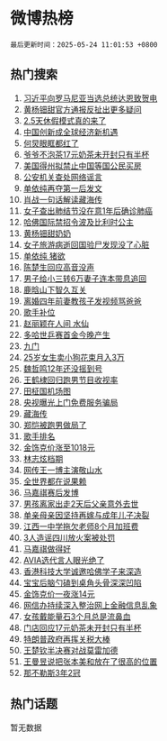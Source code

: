 # 微博热榜

`最后更新时间：2025-05-24 11:01:53 +0800`

## 热门搜索

1. [习近平向罗马尼亚当选总统达恩致贺电](https://m.weibo.cn/search?containerid=100103type%3D1%26t%3D10%26q%3D%23%E4%B9%A0%E8%BF%91%E5%B9%B3%E5%90%91%E7%BD%97%E9%A9%AC%E5%B0%BC%E4%BA%9A%E5%BD%93%E9%80%89%E6%80%BB%E7%BB%9F%E8%BE%BE%E6%81%A9%E8%87%B4%E8%B4%BA%E7%94%B5%23&stream_entry_id=51&isnewpage=1&extparam=seat%3D1%26pos%3D0%26cate%3D10103%26q%3D%2523%25E4%25B9%25A0%25E8%25BF%2591%25E5%25B9%25B3%25E5%2590%2591%25E7%25BD%2597%25E9%25A9%25AC%25E5%25B0%25BC%25E4%25BA%259A%25E5%25BD%2593%25E9%2580%2589%25E6%2580%25BB%25E7%25BB%259F%25E8%25BE%25BE%25E6%2581%25A9%25E8%2587%25B4%25E8%25B4%25BA%25E7%2594%25B5%2523%26filter_type%3Drealtimehot%26dgr%3D0%26c_type%3D51%26stream_entry_id%3D51%26display_time%3D1748055712%26pre_seqid%3D1748055712322027948517)
1. [黄杨钿甜官方通报反扯出更多疑问](https://m.weibo.cn/search?containerid=100103type%3D1%26t%3D10%26q%3D%23%E9%BB%84%E6%9D%A8%E9%92%BF%E7%94%9C%E5%AE%98%E6%96%B9%E9%80%9A%E6%8A%A5%E5%8F%8D%E6%89%AF%E5%87%BA%E6%9B%B4%E5%A4%9A%E7%96%91%E9%97%AE%23&stream_entry_id=31&isnewpage=1&extparam=seat%3D1%26cate%3D5001%26dgr%3D0%26q%3D%2523%25E9%25BB%2584%25E6%259D%25A8%25E9%2592%25BF%25E7%2594%259C%25E5%25AE%2598%25E6%2596%25B9%25E9%2580%259A%25E6%258A%25A5%25E5%258F%258D%25E6%2589%25AF%25E5%2587%25BA%25E6%259B%25B4%25E5%25A4%259A%25E7%2596%2591%25E9%2597%25AE%2523%26band_rank%3D1%26pos%3D0%26flag%3D1%26realpos%3D1%26filter_type%3Drealtimehot%26stream_entry_id%3D31%26c_type%3D31%26lcate%3D5001%26display_time%3D1748055712%26pre_seqid%3D1748055712322027948517)
1. [2.5天休假模式真的来了](https://m.weibo.cn/search?containerid=100103type%3D1%26t%3D10%26q%3D%232.5%E5%A4%A9%E4%BC%91%E5%81%87%E6%A8%A1%E5%BC%8F%E7%9C%9F%E7%9A%84%E6%9D%A5%E4%BA%86%23&stream_entry_id=31&isnewpage=1&extparam=seat%3D1%26cate%3D5001%26dgr%3D0%26q%3D%25232.5%25E5%25A4%25A9%25E4%25BC%2591%25E5%2581%2587%25E6%25A8%25A1%25E5%25BC%258F%25E7%259C%259F%25E7%259A%2584%25E6%259D%25A5%25E4%25BA%2586%2523%26band_rank%3D2%26pos%3D1%26flag%3D2%26realpos%3D2%26filter_type%3Drealtimehot%26stream_entry_id%3D31%26c_type%3D31%26lcate%3D5001%26display_time%3D1748055712%26pre_seqid%3D1748055712322027948517)
1. [中国创新成全球经济新机遇](https://m.weibo.cn/search?containerid=100103type%3D1%26t%3D10%26q%3D%23%E4%B8%AD%E5%9B%BD%E5%88%9B%E6%96%B0%E6%88%90%E5%85%A8%E7%90%83%E7%BB%8F%E6%B5%8E%E6%96%B0%E6%9C%BA%E9%81%87%23&stream_entry_id=31&isnewpage=1&extparam=seat%3D1%26cate%3D5001%26dgr%3D0%26q%3D%2523%25E4%25B8%25AD%25E5%259B%25BD%25E5%2588%259B%25E6%2596%25B0%25E6%2588%2590%25E5%2585%25A8%25E7%2590%2583%25E7%25BB%258F%25E6%25B5%258E%25E6%2596%25B0%25E6%259C%25BA%25E9%2581%2587%2523%26band_rank%3D3%26pos%3D2%26flag%3D0%26realpos%3D3%26filter_type%3Drealtimehot%26stream_entry_id%3D31%26c_type%3D31%26lcate%3D5001%26display_time%3D1748055712%26pre_seqid%3D1748055712322027948517)
1. [何炅眼眶都红了](https://m.weibo.cn/search?containerid=100103type%3D1%26t%3D10%26q%3D%23%E4%BD%95%E7%82%85%E7%9C%BC%E7%9C%B6%E9%83%BD%E7%BA%A2%E4%BA%86%23&stream_entry_id=31&isnewpage=1&extparam=seat%3D1%26cate%3D5001%26dgr%3D0%26q%3D%2523%25E4%25BD%2595%25E7%2582%2585%25E7%259C%25BC%25E7%259C%25B6%25E9%2583%25BD%25E7%25BA%25A2%25E4%25BA%2586%2523%26band_rank%3D4%26pos%3D3%26flag%3D1%26realpos%3D4%26filter_type%3Drealtimehot%26stream_entry_id%3D31%26c_type%3D31%26lcate%3D5001%26display_time%3D1748055712%26pre_seqid%3D1748055712322027948517)
1. [爷爷不泡茶17元奶茶未开封只有半杯](https://m.weibo.cn/search?containerid=100103type%3D1%26t%3D10%26q%3D%23%E7%88%B7%E7%88%B7%E4%B8%8D%E6%B3%A1%E8%8C%B617%E5%85%83%E5%A5%B6%E8%8C%B6%E6%9C%AA%E5%BC%80%E5%B0%81%E5%8F%AA%E6%9C%89%E5%8D%8A%E6%9D%AF%23&stream_entry_id=31&isnewpage=1&extparam=seat%3D1%26cate%3D5001%26dgr%3D0%26q%3D%2523%25E7%2588%25B7%25E7%2588%25B7%25E4%25B8%258D%25E6%25B3%25A1%25E8%258C%25B617%25E5%2585%2583%25E5%25A5%25B6%25E8%258C%25B6%25E6%259C%25AA%25E5%25BC%2580%25E5%25B0%2581%25E5%258F%25AA%25E6%259C%2589%25E5%258D%258A%25E6%259D%25AF%2523%26band_rank%3D5%26pos%3D4%26flag%3D2%26realpos%3D5%26filter_type%3Drealtimehot%26stream_entry_id%3D31%26c_type%3D31%26lcate%3D5001%26display_time%3D1748055712%26pre_seqid%3D1748055712322027948517)
1. [美国得州拟禁止中国等国公民买房](https://m.weibo.cn/search?containerid=100103type%3D1%26t%3D10%26q%3D%23%E7%BE%8E%E5%9B%BD%E5%BE%97%E5%B7%9E%E6%8B%9F%E7%A6%81%E6%AD%A2%E4%B8%AD%E5%9B%BD%E7%AD%89%E5%9B%BD%E5%85%AC%E6%B0%91%E4%B9%B0%E6%88%BF%23&stream_entry_id=31&isnewpage=1&extparam=seat%3D1%26cate%3D5001%26dgr%3D0%26q%3D%2523%25E7%25BE%258E%25E5%259B%25BD%25E5%25BE%2597%25E5%25B7%259E%25E6%258B%259F%25E7%25A6%2581%25E6%25AD%25A2%25E4%25B8%25AD%25E5%259B%25BD%25E7%25AD%2589%25E5%259B%25BD%25E5%2585%25AC%25E6%25B0%2591%25E4%25B9%25B0%25E6%2588%25BF%2523%26band_rank%3D6%26pos%3D5%26flag%3D1%26realpos%3D6%26filter_type%3Drealtimehot%26stream_entry_id%3D31%26c_type%3D31%26lcate%3D5001%26display_time%3D1748055712%26pre_seqid%3D1748055712322027948517)
1. [公安机关查处网络谣言](https://m.weibo.cn/search?containerid=100103type%3D1%26t%3D10%26q%3D%23%E5%85%AC%E5%AE%89%E6%9C%BA%E5%85%B3%E6%9F%A5%E5%A4%84%E7%BD%91%E7%BB%9C%E8%B0%A3%E8%A8%80%23&stream_entry_id=31&isnewpage=1&extparam=seat%3D1%26cate%3D5001%26is_ad_pos%3D1%26q%3D%2523%25E5%2585%25AC%25E5%25AE%2589%25E6%259C%25BA%25E5%2585%25B3%25E6%259F%25A5%25E5%25A4%2584%25E7%25BD%2591%25E7%25BB%259C%25E8%25B0%25A3%25E8%25A8%2580%2523%26adid%3D287533%26pos%3D6%26dgr%3D0%26band_rank%3D7%26filter_type%3Drealtimehot%26stream_entry_id%3D31%26c_type%3D31%26lcate%3D5001%26display_time%3D1748055712%26pre_seqid%3D1748055712322027948517)
1. [单依纯再夺第一后发文](https://m.weibo.cn/search?containerid=100103type%3D1%26t%3D10%26q%3D%23%E5%8D%95%E4%BE%9D%E7%BA%AF%E5%86%8D%E5%A4%BA%E7%AC%AC%E4%B8%80%E5%90%8E%E5%8F%91%E6%96%87%23&stream_entry_id=31&isnewpage=1&extparam=seat%3D1%26cate%3D5001%26dgr%3D0%26q%3D%2523%25E5%258D%2595%25E4%25BE%259D%25E7%25BA%25AF%25E5%2586%258D%25E5%25A4%25BA%25E7%25AC%25AC%25E4%25B8%2580%25E5%2590%258E%25E5%258F%2591%25E6%2596%2587%2523%26band_rank%3D7%26pos%3D7%26flag%3D0%26realpos%3D7%26filter_type%3Drealtimehot%26stream_entry_id%3D31%26c_type%3D31%26lcate%3D5001%26display_time%3D1748055712%26pre_seqid%3D1748055712322027948517)
1. [肖战一句话解读藏海传](https://m.weibo.cn/search?containerid=100103type%3D1%26t%3D10%26q%3D%23%E8%82%96%E6%88%98%E4%B8%80%E5%8F%A5%E8%AF%9D%E8%A7%A3%E8%AF%BB%E8%97%8F%E6%B5%B7%E4%BC%A0%23&stream_entry_id=31&isnewpage=1&extparam=seat%3D1%26cate%3D5001%26dgr%3D0%26q%3D%2523%25E8%2582%2596%25E6%2588%2598%25E4%25B8%2580%25E5%258F%25A5%25E8%25AF%259D%25E8%25A7%25A3%25E8%25AF%25BB%25E8%2597%258F%25E6%25B5%25B7%25E4%25BC%25A0%2523%26band_rank%3D8%26pos%3D8%26flag%3D1%26realpos%3D8%26filter_type%3Drealtimehot%26stream_entry_id%3D31%26c_type%3D31%26lcate%3D5001%26display_time%3D1748055712%26pre_seqid%3D1748055712322027948517)
1. [女子查出肺结节没在意1年后确诊肺癌](https://m.weibo.cn/search?containerid=100103type%3D1%26t%3D10%26q%3D%23%E5%A5%B3%E5%AD%90%E6%9F%A5%E5%87%BA%E8%82%BA%E7%BB%93%E8%8A%82%E6%B2%A1%E5%9C%A8%E6%84%8F1%E5%B9%B4%E5%90%8E%E7%A1%AE%E8%AF%8A%E8%82%BA%E7%99%8C%23&stream_entry_id=31&isnewpage=1&extparam=seat%3D1%26cate%3D5001%26dgr%3D0%26q%3D%2523%25E5%25A5%25B3%25E5%25AD%2590%25E6%259F%25A5%25E5%2587%25BA%25E8%2582%25BA%25E7%25BB%2593%25E8%258A%2582%25E6%25B2%25A1%25E5%259C%25A8%25E6%2584%258F1%25E5%25B9%25B4%25E5%2590%258E%25E7%25A1%25AE%25E8%25AF%258A%25E8%2582%25BA%25E7%2599%258C%2523%26band_rank%3D9%26pos%3D9%26flag%3D0%26realpos%3D9%26filter_type%3Drealtimehot%26stream_entry_id%3D31%26c_type%3D31%26lcate%3D5001%26display_time%3D1748055712%26pre_seqid%3D1748055712322027948517)
1. [哈佛国际禁招令波及比利时公主](https://m.weibo.cn/search?containerid=100103type%3D1%26t%3D10%26q%3D%23%E5%93%88%E4%BD%9B%E5%9B%BD%E9%99%85%E7%A6%81%E6%8B%9B%E4%BB%A4%E6%B3%A2%E5%8F%8A%E6%AF%94%E5%88%A9%E6%97%B6%E5%85%AC%E4%B8%BB%23&stream_entry_id=31&isnewpage=1&extparam=seat%3D1%26cate%3D5001%26dgr%3D0%26q%3D%2523%25E5%2593%2588%25E4%25BD%259B%25E5%259B%25BD%25E9%2599%2585%25E7%25A6%2581%25E6%258B%259B%25E4%25BB%25A4%25E6%25B3%25A2%25E5%258F%258A%25E6%25AF%2594%25E5%2588%25A9%25E6%2597%25B6%25E5%2585%25AC%25E4%25B8%25BB%2523%26band_rank%3D10%26pos%3D10%26flag%3D0%26realpos%3D10%26filter_type%3Drealtimehot%26stream_entry_id%3D31%26c_type%3D31%26lcate%3D5001%26display_time%3D1748055712%26pre_seqid%3D1748055712322027948517)
1. [黄杨钿甜奶奶](https://m.weibo.cn/search?containerid=100103type%3D1%26t%3D10%26q%3D%23%E9%BB%84%E6%9D%A8%E9%92%BF%E7%94%9C%E5%A5%B6%E5%A5%B6%23&stream_entry_id=31&isnewpage=1&extparam=seat%3D1%26cate%3D5001%26dgr%3D0%26q%3D%2523%25E9%25BB%2584%25E6%259D%25A8%25E9%2592%25BF%25E7%2594%259C%25E5%25A5%25B6%25E5%25A5%25B6%2523%26band_rank%3D11%26pos%3D11%26flag%3D2%26realpos%3D11%26filter_type%3Drealtimehot%26stream_entry_id%3D31%26c_type%3D31%26lcate%3D5001%26display_time%3D1748055712%26pre_seqid%3D1748055712322027948517)
1. [女子旅游病逝回国验尸发现没了心脏](https://m.weibo.cn/search?containerid=100103type%3D1%26t%3D10%26q%3D%23%E5%A5%B3%E5%AD%90%E6%97%85%E6%B8%B8%E7%97%85%E9%80%9D%E5%9B%9E%E5%9B%BD%E9%AA%8C%E5%B0%B8%E5%8F%91%E7%8E%B0%E6%B2%A1%E4%BA%86%E5%BF%83%E8%84%8F%23&stream_entry_id=31&isnewpage=1&extparam=seat%3D1%26cate%3D5001%26dgr%3D0%26q%3D%2523%25E5%25A5%25B3%25E5%25AD%2590%25E6%2597%2585%25E6%25B8%25B8%25E7%2597%2585%25E9%2580%259D%25E5%259B%259E%25E5%259B%25BD%25E9%25AA%258C%25E5%25B0%25B8%25E5%258F%2591%25E7%258E%25B0%25E6%25B2%25A1%25E4%25BA%2586%25E5%25BF%2583%25E8%2584%258F%2523%26band_rank%3D12%26pos%3D12%26flag%3D2%26realpos%3D12%26filter_type%3Drealtimehot%26stream_entry_id%3D31%26c_type%3D31%26lcate%3D5001%26display_time%3D1748055712%26pre_seqid%3D1748055712322027948517)
1. [单依纯 猪欲](https://m.weibo.cn/search?containerid=100103type%3D1%26t%3D10%26q%3D%E5%8D%95%E4%BE%9D%E7%BA%AF+%E7%8C%AA%E6%AC%B2&stream_entry_id=31&isnewpage=1&extparam=seat%3D1%26cate%3D5001%26dgr%3D0%26q%3D%25E5%258D%2595%25E4%25BE%259D%25E7%25BA%25AF%2520%25E7%258C%25AA%25E6%25AC%25B2%26band_rank%3D13%26pos%3D13%26flag%3D1%26realpos%3D13%26filter_type%3Drealtimehot%26stream_entry_id%3D31%26c_type%3D31%26lcate%3D5001%26display_time%3D1748055712%26pre_seqid%3D1748055712322027948517)
1. [陈楚生回应高音没声](https://m.weibo.cn/search?containerid=100103type%3D1%26t%3D10%26q%3D%23%E9%99%88%E6%A5%9A%E7%94%9F%E5%9B%9E%E5%BA%94%E9%AB%98%E9%9F%B3%E6%B2%A1%E5%A3%B0%23&stream_entry_id=31&isnewpage=1&extparam=seat%3D1%26cate%3D5001%26dgr%3D0%26q%3D%2523%25E9%2599%2588%25E6%25A5%259A%25E7%2594%259F%25E5%259B%259E%25E5%25BA%2594%25E9%25AB%2598%25E9%259F%25B3%25E6%25B2%25A1%25E5%25A3%25B0%2523%26band_rank%3D14%26pos%3D14%26flag%3D0%26realpos%3D14%26filter_type%3Drealtimehot%26stream_entry_id%3D31%26c_type%3D31%26lcate%3D5001%26display_time%3D1748055712%26pre_seqid%3D1748055712322027948517)
1. [男子给小三转6万妻子连本带息追回](https://m.weibo.cn/search?containerid=100103type%3D1%26t%3D10%26q%3D%23%E7%94%B7%E5%AD%90%E7%BB%99%E5%B0%8F%E4%B8%89%E8%BD%AC6%E4%B8%87%E5%A6%BB%E5%AD%90%E8%BF%9E%E6%9C%AC%E5%B8%A6%E6%81%AF%E8%BF%BD%E5%9B%9E%23&stream_entry_id=31&isnewpage=1&extparam=seat%3D1%26cate%3D5001%26dgr%3D0%26q%3D%2523%25E7%2594%25B7%25E5%25AD%2590%25E7%25BB%2599%25E5%25B0%258F%25E4%25B8%2589%25E8%25BD%25AC6%25E4%25B8%2587%25E5%25A6%25BB%25E5%25AD%2590%25E8%25BF%259E%25E6%259C%25AC%25E5%25B8%25A6%25E6%2581%25AF%25E8%25BF%25BD%25E5%259B%259E%2523%26band_rank%3D15%26pos%3D15%26flag%3D1%26realpos%3D15%26filter_type%3Drealtimehot%26stream_entry_id%3D31%26c_type%3D31%26lcate%3D5001%26display_time%3D1748055712%26pre_seqid%3D1748055712322027948517)
1. [鹿晗山下智久互关](https://m.weibo.cn/search?containerid=100103type%3D1%26t%3D10%26q%3D%23%E9%B9%BF%E6%99%97%E5%B1%B1%E4%B8%8B%E6%99%BA%E4%B9%85%E4%BA%92%E5%85%B3%23&stream_entry_id=31&isnewpage=1&extparam=seat%3D1%26cate%3D5001%26dgr%3D0%26q%3D%2523%25E9%25B9%25BF%25E6%2599%2597%25E5%25B1%25B1%25E4%25B8%258B%25E6%2599%25BA%25E4%25B9%2585%25E4%25BA%2592%25E5%2585%25B3%2523%26band_rank%3D16%26pos%3D16%26flag%3D1%26realpos%3D16%26filter_type%3Drealtimehot%26stream_entry_id%3D31%26c_type%3D31%26lcate%3D5001%26display_time%3D1748055712%26pre_seqid%3D1748055712322027948517)
1. [离婚四年前妻教孩子发视频骂爸爸](https://m.weibo.cn/search?containerid=100103type%3D1%26t%3D10%26q%3D%23%E7%A6%BB%E5%A9%9A%E5%9B%9B%E5%B9%B4%E5%89%8D%E5%A6%BB%E6%95%99%E5%AD%A9%E5%AD%90%E5%8F%91%E8%A7%86%E9%A2%91%E9%AA%82%E7%88%B8%E7%88%B8%23&stream_entry_id=31&isnewpage=1&extparam=seat%3D1%26cate%3D5001%26dgr%3D0%26q%3D%2523%25E7%25A6%25BB%25E5%25A9%259A%25E5%259B%259B%25E5%25B9%25B4%25E5%2589%258D%25E5%25A6%25BB%25E6%2595%2599%25E5%25AD%25A9%25E5%25AD%2590%25E5%258F%2591%25E8%25A7%2586%25E9%25A2%2591%25E9%25AA%2582%25E7%2588%25B8%25E7%2588%25B8%2523%26band_rank%3D17%26pos%3D17%26flag%3D1%26realpos%3D17%26filter_type%3Drealtimehot%26stream_entry_id%3D31%26c_type%3D31%26lcate%3D5001%26display_time%3D1748055712%26pre_seqid%3D1748055712322027948517)
1. [歌手补位](https://m.weibo.cn/search?containerid=100103type%3D1%26t%3D10%26q%3D%E6%AD%8C%E6%89%8B%E8%A1%A5%E4%BD%8D&stream_entry_id=31&isnewpage=1&extparam=seat%3D1%26cate%3D5001%26dgr%3D0%26q%3D%25E6%25AD%258C%25E6%2589%258B%25E8%25A1%25A5%25E4%25BD%258D%26band_rank%3D18%26pos%3D18%26flag%3D0%26realpos%3D18%26filter_type%3Drealtimehot%26stream_entry_id%3D31%26c_type%3D31%26lcate%3D5001%26display_time%3D1748055712%26pre_seqid%3D1748055712322027948517)
1. [赵丽颖在人间 水仙](https://m.weibo.cn/search?containerid=100103type%3D1%26t%3D10%26q%3D%E8%B5%B5%E4%B8%BD%E9%A2%96%E5%9C%A8%E4%BA%BA%E9%97%B4+%E6%B0%B4%E4%BB%99&stream_entry_id=31&isnewpage=1&extparam=seat%3D1%26cate%3D5001%26dgr%3D0%26q%3D%25E8%25B5%25B5%25E4%25B8%25BD%25E9%25A2%2596%25E5%259C%25A8%25E4%25BA%25BA%25E9%2597%25B4%2520%25E6%25B0%25B4%25E4%25BB%2599%26band_rank%3D19%26pos%3D19%26flag%3D1%26realpos%3D19%26filter_type%3Drealtimehot%26stream_entry_id%3D31%26c_type%3D31%26lcate%3D5001%26display_time%3D1748055712%26pre_seqid%3D1748055712322027948517)
1. [多哈世乒赛首金今晚产生](https://m.weibo.cn/search?containerid=100103type%3D1%26t%3D10%26q%3D%E5%A4%9A%E5%93%88%E4%B8%96%E4%B9%92%E8%B5%9B%E9%A6%96%E9%87%91%E4%BB%8A%E6%99%9A%E4%BA%A7%E7%94%9F&stream_entry_id=31&isnewpage=1&extparam=seat%3D1%26cate%3D5001%26dgr%3D0%26q%3D%25E5%25A4%259A%25E5%2593%2588%25E4%25B8%2596%25E4%25B9%2592%25E8%25B5%259B%25E9%25A6%2596%25E9%2587%2591%25E4%25BB%258A%25E6%2599%259A%25E4%25BA%25A7%25E7%2594%259F%26band_rank%3D20%26pos%3D20%26flag%3D1%26realpos%3D20%26filter_type%3Drealtimehot%26stream_entry_id%3D31%26c_type%3D31%26lcate%3D5001%26display_time%3D1748055712%26pre_seqid%3D1748055712322027948517)
1. [九门](https://m.weibo.cn/search?containerid=100103type%3D1%26t%3D10%26q%3D%E4%B9%9D%E9%97%A8&stream_entry_id=31&isnewpage=1&extparam=seat%3D1%26cate%3D5001%26dgr%3D0%26q%3D%25E4%25B9%259D%25E9%2597%25A8%26band_rank%3D21%26pos%3D21%26flag%3D1%26realpos%3D21%26filter_type%3Drealtimehot%26stream_entry_id%3D31%26c_type%3D31%26lcate%3D5001%26display_time%3D1748055712%26pre_seqid%3D1748055712322027948517)
1. [25岁女生卖小狗花束月入3万](https://m.weibo.cn/search?containerid=100103type%3D1%26t%3D10%26q%3D%2325%E5%B2%81%E5%A5%B3%E7%94%9F%E5%8D%96%E5%B0%8F%E7%8B%97%E8%8A%B1%E6%9D%9F%E6%9C%88%E5%85%A53%E4%B8%87%23&stream_entry_id=31&isnewpage=1&extparam=seat%3D1%26cate%3D5001%26dgr%3D0%26q%3D%252325%25E5%25B2%2581%25E5%25A5%25B3%25E7%2594%259F%25E5%258D%2596%25E5%25B0%258F%25E7%258B%2597%25E8%258A%25B1%25E6%259D%259F%25E6%259C%2588%25E5%2585%25A53%25E4%25B8%2587%2523%26band_rank%3D22%26pos%3D22%26flag%3D0%26realpos%3D22%26filter_type%3Drealtimehot%26stream_entry_id%3D31%26c_type%3D31%26lcate%3D5001%26display_time%3D1748055712%26pre_seqid%3D1748055712322027948517)
1. [魏哲鸣12年还没摇到号](https://m.weibo.cn/search?containerid=100103type%3D1%26t%3D10%26q%3D%E9%AD%8F%E5%93%B2%E9%B8%A312%E5%B9%B4%E8%BF%98%E6%B2%A1%E6%91%87%E5%88%B0%E5%8F%B7&stream_entry_id=31&isnewpage=1&extparam=seat%3D1%26cate%3D5001%26dgr%3D0%26q%3D%25E9%25AD%258F%25E5%2593%25B2%25E9%25B8%25A312%25E5%25B9%25B4%25E8%25BF%2598%25E6%25B2%25A1%25E6%2591%2587%25E5%2588%25B0%25E5%258F%25B7%26band_rank%3D23%26pos%3D23%26flag%3D0%26realpos%3D23%26filter_type%3Drealtimehot%26stream_entry_id%3D31%26c_type%3D31%26lcate%3D5001%26display_time%3D1748055712%26pre_seqid%3D1748055712322027948517)
1. [王鹤棣回归跑男节目收视率](https://m.weibo.cn/search?containerid=100103type%3D1%26t%3D10%26q%3D%23%E7%8E%8B%E9%B9%A4%E6%A3%A3%E5%9B%9E%E5%BD%92%E8%B7%91%E7%94%B7%E8%8A%82%E7%9B%AE%E6%94%B6%E8%A7%86%E7%8E%87%23&stream_entry_id=31&isnewpage=1&extparam=seat%3D1%26cate%3D5001%26dgr%3D0%26q%3D%2523%25E7%258E%258B%25E9%25B9%25A4%25E6%25A3%25A3%25E5%259B%259E%25E5%25BD%2592%25E8%25B7%2591%25E7%2594%25B7%25E8%258A%2582%25E7%259B%25AE%25E6%2594%25B6%25E8%25A7%2586%25E7%258E%2587%2523%26band_rank%3D24%26pos%3D24%26flag%3D1%26realpos%3D24%26filter_type%3Drealtimehot%26stream_entry_id%3D31%26c_type%3D31%26lcate%3D5001%26display_time%3D1748055712%26pre_seqid%3D1748055712322027948517)
1. [田柾国机场图](https://m.weibo.cn/search?containerid=100103type%3D1%26t%3D10%26q%3D%E7%94%B0%E6%9F%BE%E5%9B%BD%E6%9C%BA%E5%9C%BA%E5%9B%BE&stream_entry_id=31&isnewpage=1&extparam=seat%3D1%26cate%3D5001%26dgr%3D0%26q%3D%25E7%2594%25B0%25E6%259F%25BE%25E5%259B%25BD%25E6%259C%25BA%25E5%259C%25BA%25E5%259B%25BE%26band_rank%3D25%26pos%3D25%26flag%3D1%26realpos%3D25%26filter_type%3Drealtimehot%26stream_entry_id%3D31%26c_type%3D31%26lcate%3D5001%26display_time%3D1748055712%26pre_seqid%3D1748055712322027948517)
1. [央视曝光上门免费服务骗局](https://m.weibo.cn/search?containerid=100103type%3D1%26t%3D10%26q%3D%23%E5%A4%AE%E8%A7%86%E6%9B%9D%E5%85%89%E4%B8%8A%E9%97%A8%E5%85%8D%E8%B4%B9%E6%9C%8D%E5%8A%A1%E9%AA%97%E5%B1%80%23&stream_entry_id=31&isnewpage=1&extparam=seat%3D1%26cate%3D5001%26dgr%3D0%26q%3D%2523%25E5%25A4%25AE%25E8%25A7%2586%25E6%259B%259D%25E5%2585%2589%25E4%25B8%258A%25E9%2597%25A8%25E5%2585%258D%25E8%25B4%25B9%25E6%259C%258D%25E5%258A%25A1%25E9%25AA%2597%25E5%25B1%2580%2523%26band_rank%3D26%26pos%3D26%26flag%3D1%26realpos%3D26%26filter_type%3Drealtimehot%26stream_entry_id%3D31%26c_type%3D31%26lcate%3D5001%26display_time%3D1748055712%26pre_seqid%3D1748055712322027948517)
1. [藏海传](https://m.weibo.cn/search?containerid=100103type%3D1%26t%3D10%26q%3D%E8%97%8F%E6%B5%B7%E4%BC%A0&stream_entry_id=31&isnewpage=1&extparam=seat%3D1%26cate%3D5001%26dgr%3D0%26q%3D%25E8%2597%258F%25E6%25B5%25B7%25E4%25BC%25A0%26band_rank%3D27%26pos%3D27%26flag%3D1%26realpos%3D27%26filter_type%3Drealtimehot%26stream_entry_id%3D31%26c_type%3D31%26lcate%3D5001%26display_time%3D1748055712%26pre_seqid%3D1748055712322027948517)
1. [郑恺被跑男做局了](https://m.weibo.cn/search?containerid=100103type%3D1%26t%3D10%26q%3D%E9%83%91%E6%81%BA%E8%A2%AB%E8%B7%91%E7%94%B7%E5%81%9A%E5%B1%80%E4%BA%86&stream_entry_id=31&isnewpage=1&extparam=seat%3D1%26cate%3D5001%26dgr%3D0%26q%3D%25E9%2583%2591%25E6%2581%25BA%25E8%25A2%25AB%25E8%25B7%2591%25E7%2594%25B7%25E5%2581%259A%25E5%25B1%2580%25E4%25BA%2586%26band_rank%3D28%26pos%3D28%26flag%3D1%26realpos%3D28%26filter_type%3Drealtimehot%26stream_entry_id%3D31%26c_type%3D31%26lcate%3D5001%26display_time%3D1748055712%26pre_seqid%3D1748055712322027948517)
1. [歌手排名](https://m.weibo.cn/search?containerid=100103type%3D1%26t%3D10%26q%3D%E6%AD%8C%E6%89%8B%E6%8E%92%E5%90%8D&stream_entry_id=31&isnewpage=1&extparam=seat%3D1%26cate%3D5001%26dgr%3D0%26q%3D%25E6%25AD%258C%25E6%2589%258B%25E6%258E%2592%25E5%2590%258D%26band_rank%3D29%26pos%3D29%26flag%3D0%26realpos%3D29%26filter_type%3Drealtimehot%26stream_entry_id%3D31%26c_type%3D31%26lcate%3D5001%26display_time%3D1748055712%26pre_seqid%3D1748055712322027948517)
1. [金饰克价涨至1018元](https://m.weibo.cn/search?containerid=100103type%3D1%26t%3D10%26q%3D%23%E9%87%91%E9%A5%B0%E5%85%8B%E4%BB%B7%E6%B6%A8%E8%87%B31018%E5%85%83%23&stream_entry_id=31&isnewpage=1&extparam=seat%3D1%26cate%3D5001%26dgr%3D0%26q%3D%2523%25E9%2587%2591%25E9%25A5%25B0%25E5%2585%258B%25E4%25BB%25B7%25E6%25B6%25A8%25E8%2587%25B31018%25E5%2585%2583%2523%26band_rank%3D30%26pos%3D30%26flag%3D1%26realpos%3D30%26filter_type%3Drealtimehot%26stream_entry_id%3D31%26c_type%3D31%26lcate%3D5001%26display_time%3D1748055712%26pre_seqid%3D1748055712322027948517)
1. [林志炫档期](https://m.weibo.cn/search?containerid=100103type%3D1%26t%3D10%26q%3D%23%E6%9E%97%E5%BF%97%E7%82%AB%E6%A1%A3%E6%9C%9F%23&stream_entry_id=31&isnewpage=1&extparam=seat%3D1%26cate%3D5001%26dgr%3D0%26q%3D%2523%25E6%259E%2597%25E5%25BF%2597%25E7%2582%25AB%25E6%25A1%25A3%25E6%259C%259F%2523%26band_rank%3D31%26pos%3D31%26flag%3D0%26realpos%3D31%26filter_type%3Drealtimehot%26stream_entry_id%3D31%26c_type%3D31%26lcate%3D5001%26display_time%3D1748055712%26pre_seqid%3D1748055712322027948517)
1. [网传王一博主演敬山水](https://m.weibo.cn/search?containerid=100103type%3D1%26t%3D10%26q%3D%23%E7%BD%91%E4%BC%A0%E7%8E%8B%E4%B8%80%E5%8D%9A%E4%B8%BB%E6%BC%94%E6%95%AC%E5%B1%B1%E6%B0%B4%23&stream_entry_id=31&isnewpage=1&extparam=seat%3D1%26cate%3D5001%26dgr%3D0%26q%3D%2523%25E7%25BD%2591%25E4%25BC%25A0%25E7%258E%258B%25E4%25B8%2580%25E5%258D%259A%25E4%25B8%25BB%25E6%25BC%2594%25E6%2595%25AC%25E5%25B1%25B1%25E6%25B0%25B4%2523%26band_rank%3D32%26pos%3D32%26flag%3D1%26realpos%3D32%26filter_type%3Drealtimehot%26stream_entry_id%3D31%26c_type%3D31%26lcate%3D5001%26display_time%3D1748055712%26pre_seqid%3D1748055712322027948517)
1. [全世界都在说果赖](https://m.weibo.cn/search?containerid=100103type%3D1%26t%3D10%26q%3D%23%E5%85%A8%E4%B8%96%E7%95%8C%E9%83%BD%E5%9C%A8%E8%AF%B4%E6%9E%9C%E8%B5%96%23&stream_entry_id=31&isnewpage=1&extparam=seat%3D1%26cate%3D5001%26dgr%3D0%26q%3D%2523%25E5%2585%25A8%25E4%25B8%2596%25E7%2595%258C%25E9%2583%25BD%25E5%259C%25A8%25E8%25AF%25B4%25E6%259E%259C%25E8%25B5%2596%2523%26band_rank%3D33%26pos%3D33%26flag%3D1%26realpos%3D33%26filter_type%3Drealtimehot%26stream_entry_id%3D31%26c_type%3D31%26lcate%3D5001%26display_time%3D1748055712%26pre_seqid%3D1748055712322027948517)
1. [马嘉祺赛后发博](https://m.weibo.cn/search?containerid=100103type%3D1%26t%3D10%26q%3D%23%E9%A9%AC%E5%98%89%E7%A5%BA%E8%B5%9B%E5%90%8E%E5%8F%91%E5%8D%9A%23&stream_entry_id=31&isnewpage=1&extparam=seat%3D1%26cate%3D5001%26dgr%3D0%26q%3D%2523%25E9%25A9%25AC%25E5%2598%2589%25E7%25A5%25BA%25E8%25B5%259B%25E5%2590%258E%25E5%258F%2591%25E5%258D%259A%2523%26band_rank%3D34%26pos%3D34%26flag%3D0%26realpos%3D34%26filter_type%3Drealtimehot%26stream_entry_id%3D31%26c_type%3D31%26lcate%3D5001%26display_time%3D1748055712%26pre_seqid%3D1748055712322027948517)
1. [男孩离家出走2天后父亲意外去世](https://m.weibo.cn/search?containerid=100103type%3D1%26t%3D10%26q%3D%23%E7%94%B7%E5%AD%A9%E7%A6%BB%E5%AE%B6%E5%87%BA%E8%B5%B02%E5%A4%A9%E5%90%8E%E7%88%B6%E4%BA%B2%E6%84%8F%E5%A4%96%E5%8E%BB%E4%B8%96%23&stream_entry_id=31&isnewpage=1&extparam=seat%3D1%26cate%3D5001%26dgr%3D0%26q%3D%2523%25E7%2594%25B7%25E5%25AD%25A9%25E7%25A6%25BB%25E5%25AE%25B6%25E5%2587%25BA%25E8%25B5%25B02%25E5%25A4%25A9%25E5%2590%258E%25E7%2588%25B6%25E4%25BA%25B2%25E6%2584%258F%25E5%25A4%2596%25E5%258E%25BB%25E4%25B8%2596%2523%26band_rank%3D35%26pos%3D35%26flag%3D1%26realpos%3D35%26filter_type%3Drealtimehot%26stream_entry_id%3D31%26c_type%3D31%26lcate%3D5001%26display_time%3D1748055712%26pre_seqid%3D1748055712322027948517)
1. [单亲母亲因坚持再嫁与成年儿子决裂](https://m.weibo.cn/search?containerid=100103type%3D1%26t%3D10%26q%3D%23%E5%8D%95%E4%BA%B2%E6%AF%8D%E4%BA%B2%E5%9B%A0%E5%9D%9A%E6%8C%81%E5%86%8D%E5%AB%81%E4%B8%8E%E6%88%90%E5%B9%B4%E5%84%BF%E5%AD%90%E5%86%B3%E8%A3%82%23&stream_entry_id=31&isnewpage=1&extparam=seat%3D1%26cate%3D5001%26dgr%3D0%26q%3D%2523%25E5%258D%2595%25E4%25BA%25B2%25E6%25AF%258D%25E4%25BA%25B2%25E5%259B%25A0%25E5%259D%259A%25E6%258C%2581%25E5%2586%258D%25E5%25AB%2581%25E4%25B8%258E%25E6%2588%2590%25E5%25B9%25B4%25E5%2584%25BF%25E5%25AD%2590%25E5%2586%25B3%25E8%25A3%2582%2523%26band_rank%3D36%26pos%3D36%26flag%3D0%26realpos%3D36%26filter_type%3Drealtimehot%26stream_entry_id%3D31%26c_type%3D31%26lcate%3D5001%26display_time%3D1748055712%26pre_seqid%3D1748055712322027948517)
1. [江西一中学拖欠老师8个月加班费](https://m.weibo.cn/search?containerid=100103type%3D1%26t%3D10%26q%3D%23%E6%B1%9F%E8%A5%BF%E4%B8%80%E4%B8%AD%E5%AD%A6%E6%8B%96%E6%AC%A0%E8%80%81%E5%B8%888%E4%B8%AA%E6%9C%88%E5%8A%A0%E7%8F%AD%E8%B4%B9%23&stream_entry_id=31&isnewpage=1&extparam=seat%3D1%26cate%3D5001%26dgr%3D0%26q%3D%2523%25E6%25B1%259F%25E8%25A5%25BF%25E4%25B8%2580%25E4%25B8%25AD%25E5%25AD%25A6%25E6%258B%2596%25E6%25AC%25A0%25E8%2580%2581%25E5%25B8%25888%25E4%25B8%25AA%25E6%259C%2588%25E5%258A%25A0%25E7%258F%25AD%25E8%25B4%25B9%2523%26band_rank%3D37%26pos%3D37%26flag%3D0%26realpos%3D37%26filter_type%3Drealtimehot%26stream_entry_id%3D31%26c_type%3D31%26lcate%3D5001%26display_time%3D1748055712%26pre_seqid%3D1748055712322027948517)
1. [3人造谣四川放火案被处罚](https://m.weibo.cn/search?containerid=100103type%3D1%26t%3D10%26q%3D%233%E4%BA%BA%E9%80%A0%E8%B0%A3%E5%9B%9B%E5%B7%9D%E6%94%BE%E7%81%AB%E6%A1%88%E8%A2%AB%E5%A4%84%E7%BD%9A%23&stream_entry_id=31&isnewpage=1&extparam=seat%3D1%26cate%3D5001%26dgr%3D0%26q%3D%25233%25E4%25BA%25BA%25E9%2580%25A0%25E8%25B0%25A3%25E5%259B%259B%25E5%25B7%259D%25E6%2594%25BE%25E7%2581%25AB%25E6%25A1%2588%25E8%25A2%25AB%25E5%25A4%2584%25E7%25BD%259A%2523%26band_rank%3D38%26pos%3D38%26flag%3D1%26realpos%3D38%26filter_type%3Drealtimehot%26stream_entry_id%3D31%26c_type%3D31%26lcate%3D5001%26display_time%3D1748055712%26pre_seqid%3D1748055712322027948517)
1. [马嘉祺做得好](https://m.weibo.cn/search?containerid=100103type%3D1%26t%3D10%26q%3D%E9%A9%AC%E5%98%89%E7%A5%BA%E5%81%9A%E5%BE%97%E5%A5%BD&stream_entry_id=31&isnewpage=1&extparam=seat%3D1%26cate%3D5001%26dgr%3D0%26q%3D%25E9%25A9%25AC%25E5%2598%2589%25E7%25A5%25BA%25E5%2581%259A%25E5%25BE%2597%25E5%25A5%25BD%26band_rank%3D39%26pos%3D39%26flag%3D0%26realpos%3D39%26filter_type%3Drealtimehot%26stream_entry_id%3D31%26c_type%3D31%26lcate%3D5001%26display_time%3D1748055712%26pre_seqid%3D1748055712322027948517)
1. [AVIA选代言人眼光绝了](https://m.weibo.cn/search?containerid=100103type%3D1%26t%3D10%26q%3D%23AVIA%E9%80%89%E4%BB%A3%E8%A8%80%E4%BA%BA%E7%9C%BC%E5%85%89%E7%BB%9D%E4%BA%86%23&stream_entry_id=31&isnewpage=1&extparam=seat%3D1%26cate%3D5001%26dgr%3D0%26q%3D%2523AVIA%25E9%2580%2589%25E4%25BB%25A3%25E8%25A8%2580%25E4%25BA%25BA%25E7%259C%25BC%25E5%2585%2589%25E7%25BB%259D%25E4%25BA%2586%2523%26band_rank%3D40%26adid%3D287325%26pos%3D40%26flag%3D1%26realpos%3D40%26filter_type%3Drealtimehot%26stream_entry_id%3D31%26c_type%3D31%26lcate%3D5001%26display_time%3D1748055712%26pre_seqid%3D1748055712322027948517)
1. [香港科技大学诚邀哈佛学子来深造](https://m.weibo.cn/search?containerid=100103type%3D1%26t%3D10%26q%3D%23%E9%A6%99%E6%B8%AF%E7%A7%91%E6%8A%80%E5%A4%A7%E5%AD%A6%E8%AF%9A%E9%82%80%E5%93%88%E4%BD%9B%E5%AD%A6%E5%AD%90%E6%9D%A5%E6%B7%B1%E9%80%A0%23&stream_entry_id=31&isnewpage=1&extparam=seat%3D1%26cate%3D5001%26dgr%3D0%26q%3D%2523%25E9%25A6%2599%25E6%25B8%25AF%25E7%25A7%2591%25E6%258A%2580%25E5%25A4%25A7%25E5%25AD%25A6%25E8%25AF%259A%25E9%2582%2580%25E5%2593%2588%25E4%25BD%259B%25E5%25AD%25A6%25E5%25AD%2590%25E6%259D%25A5%25E6%25B7%25B1%25E9%2580%25A0%2523%26band_rank%3D41%26pos%3D41%26flag%3D1%26realpos%3D41%26filter_type%3Drealtimehot%26stream_entry_id%3D31%26c_type%3D31%26lcate%3D5001%26display_time%3D1748055712%26pre_seqid%3D1748055712322027948517)
1. [宝宝后脑勺磕到桌角头骨深深凹陷](https://m.weibo.cn/search?containerid=100103type%3D1%26t%3D10%26q%3D%23%E5%AE%9D%E5%AE%9D%E5%90%8E%E8%84%91%E5%8B%BA%E7%A3%95%E5%88%B0%E6%A1%8C%E8%A7%92%E5%A4%B4%E9%AA%A8%E6%B7%B1%E6%B7%B1%E5%87%B9%E9%99%B7%23&stream_entry_id=31&isnewpage=1&extparam=seat%3D1%26cate%3D5001%26dgr%3D0%26q%3D%2523%25E5%25AE%259D%25E5%25AE%259D%25E5%2590%258E%25E8%2584%2591%25E5%258B%25BA%25E7%25A3%2595%25E5%2588%25B0%25E6%25A1%258C%25E8%25A7%2592%25E5%25A4%25B4%25E9%25AA%25A8%25E6%25B7%25B1%25E6%25B7%25B1%25E5%2587%25B9%25E9%2599%25B7%2523%26band_rank%3D42%26pos%3D42%26flag%3D1%26realpos%3D42%26filter_type%3Drealtimehot%26stream_entry_id%3D31%26c_type%3D31%26lcate%3D5001%26display_time%3D1748055712%26pre_seqid%3D1748055712322027948517)
1. [金饰克价一夜涨14元](https://m.weibo.cn/search?containerid=100103type%3D1%26t%3D10%26q%3D%23%E9%87%91%E9%A5%B0%E5%85%8B%E4%BB%B7%E4%B8%80%E5%A4%9C%E6%B6%A814%E5%85%83%23&stream_entry_id=31&isnewpage=1&extparam=seat%3D1%26cate%3D5001%26dgr%3D0%26q%3D%2523%25E9%2587%2591%25E9%25A5%25B0%25E5%2585%258B%25E4%25BB%25B7%25E4%25B8%2580%25E5%25A4%259C%25E6%25B6%25A814%25E5%2585%2583%2523%26band_rank%3D43%26pos%3D43%26flag%3D1%26realpos%3D43%26filter_type%3Drealtimehot%26stream_entry_id%3D31%26c_type%3D31%26lcate%3D5001%26display_time%3D1748055712%26pre_seqid%3D1748055712322027948517)
1. [网信办持续深入整治网上金融信息乱象](https://m.weibo.cn/search?containerid=100103type%3D1%26t%3D10%26q%3D%23%E7%BD%91%E4%BF%A1%E5%8A%9E%E6%8C%81%E7%BB%AD%E6%B7%B1%E5%85%A5%E6%95%B4%E6%B2%BB%E7%BD%91%E4%B8%8A%E9%87%91%E8%9E%8D%E4%BF%A1%E6%81%AF%E4%B9%B1%E8%B1%A1%23&stream_entry_id=31&isnewpage=1&extparam=seat%3D1%26cate%3D5001%26dgr%3D0%26q%3D%2523%25E7%25BD%2591%25E4%25BF%25A1%25E5%258A%259E%25E6%258C%2581%25E7%25BB%25AD%25E6%25B7%25B1%25E5%2585%25A5%25E6%2595%25B4%25E6%25B2%25BB%25E7%25BD%2591%25E4%25B8%258A%25E9%2587%2591%25E8%259E%258D%25E4%25BF%25A1%25E6%2581%25AF%25E4%25B9%25B1%25E8%25B1%25A1%2523%26band_rank%3D44%26pos%3D44%26flag%3D1%26realpos%3D44%26filter_type%3Drealtimehot%26stream_entry_id%3D31%26c_type%3D31%26lcate%3D5001%26display_time%3D1748055712%26pre_seqid%3D1748055712322027948517)
1. [女孩戴能量石3个月总是流鼻血](https://m.weibo.cn/search?containerid=100103type%3D1%26t%3D10%26q%3D%23%E5%A5%B3%E5%AD%A9%E6%88%B4%E8%83%BD%E9%87%8F%E7%9F%B33%E4%B8%AA%E6%9C%88%E6%80%BB%E6%98%AF%E6%B5%81%E9%BC%BB%E8%A1%80%23&stream_entry_id=31&isnewpage=1&extparam=seat%3D1%26cate%3D5001%26dgr%3D0%26q%3D%2523%25E5%25A5%25B3%25E5%25AD%25A9%25E6%2588%25B4%25E8%2583%25BD%25E9%2587%258F%25E7%259F%25B33%25E4%25B8%25AA%25E6%259C%2588%25E6%2580%25BB%25E6%2598%25AF%25E6%25B5%2581%25E9%25BC%25BB%25E8%25A1%2580%2523%26band_rank%3D45%26pos%3D45%26flag%3D0%26realpos%3D45%26filter_type%3Drealtimehot%26stream_entry_id%3D31%26c_type%3D31%26lcate%3D5001%26display_time%3D1748055712%26pre_seqid%3D1748055712322027948517)
1. [门店回应17元奶茶未开封只有半杯](https://m.weibo.cn/search?containerid=100103type%3D1%26t%3D10%26q%3D%23%E9%97%A8%E5%BA%97%E5%9B%9E%E5%BA%9417%E5%85%83%E5%A5%B6%E8%8C%B6%E6%9C%AA%E5%BC%80%E5%B0%81%E5%8F%AA%E6%9C%89%E5%8D%8A%E6%9D%AF%23&stream_entry_id=31&isnewpage=1&extparam=seat%3D1%26cate%3D5001%26dgr%3D0%26q%3D%2523%25E9%2597%25A8%25E5%25BA%2597%25E5%259B%259E%25E5%25BA%259417%25E5%2585%2583%25E5%25A5%25B6%25E8%258C%25B6%25E6%259C%25AA%25E5%25BC%2580%25E5%25B0%2581%25E5%258F%25AA%25E6%259C%2589%25E5%258D%258A%25E6%259D%25AF%2523%26band_rank%3D46%26pos%3D46%26flag%3D1%26realpos%3D46%26filter_type%3Drealtimehot%26stream_entry_id%3D31%26c_type%3D31%26lcate%3D5001%26display_time%3D1748055712%26pre_seqid%3D1748055712322027948517)
1. [特朗普政府再挥关税大棒](https://m.weibo.cn/search?containerid=100103type%3D1%26t%3D10%26q%3D%23%E7%89%B9%E6%9C%97%E6%99%AE%E6%94%BF%E5%BA%9C%E5%86%8D%E6%8C%A5%E5%85%B3%E7%A8%8E%E5%A4%A7%E6%A3%92%23&stream_entry_id=31&isnewpage=1&extparam=seat%3D1%26cate%3D5001%26dgr%3D0%26q%3D%2523%25E7%2589%25B9%25E6%259C%2597%25E6%2599%25AE%25E6%2594%25BF%25E5%25BA%259C%25E5%2586%258D%25E6%258C%25A5%25E5%2585%25B3%25E7%25A8%258E%25E5%25A4%25A7%25E6%25A3%2592%2523%26band_rank%3D47%26pos%3D47%26flag%3D1%26realpos%3D47%26filter_type%3Drealtimehot%26stream_entry_id%3D31%26c_type%3D31%26lcate%3D5001%26display_time%3D1748055712%26pre_seqid%3D1748055712322027948517)
1. [王楚钦半决赛对战莫雷加德](https://m.weibo.cn/search?containerid=100103type%3D1%26t%3D10%26q%3D%23%E7%8E%8B%E6%A5%9A%E9%92%A6%E5%8D%8A%E5%86%B3%E8%B5%9B%E5%AF%B9%E6%88%98%E8%8E%AB%E9%9B%B7%E5%8A%A0%E5%BE%B7%23&stream_entry_id=31&isnewpage=1&extparam=seat%3D1%26cate%3D5001%26dgr%3D0%26q%3D%2523%25E7%258E%258B%25E6%25A5%259A%25E9%2592%25A6%25E5%258D%258A%25E5%2586%25B3%25E8%25B5%259B%25E5%25AF%25B9%25E6%2588%2598%25E8%258E%25AB%25E9%259B%25B7%25E5%258A%25A0%25E5%25BE%25B7%2523%26band_rank%3D48%26pos%3D48%26flag%3D0%26realpos%3D48%26filter_type%3Drealtimehot%26stream_entry_id%3D31%26c_type%3D31%26lcate%3D5001%26display_time%3D1748055712%26pre_seqid%3D1748055712322027948517)
1. [王曼昱说把张本美和放在了很高的位置](https://m.weibo.cn/search?containerid=100103type%3D1%26t%3D10%26q%3D%23%E7%8E%8B%E6%9B%BC%E6%98%B1%E8%AF%B4%E6%8A%8A%E5%BC%A0%E6%9C%AC%E7%BE%8E%E5%92%8C%E6%94%BE%E5%9C%A8%E4%BA%86%E5%BE%88%E9%AB%98%E7%9A%84%E4%BD%8D%E7%BD%AE%23&stream_entry_id=31&isnewpage=1&extparam=seat%3D1%26cate%3D5001%26dgr%3D0%26q%3D%2523%25E7%258E%258B%25E6%259B%25BC%25E6%2598%25B1%25E8%25AF%25B4%25E6%258A%258A%25E5%25BC%25A0%25E6%259C%25AC%25E7%25BE%258E%25E5%2592%258C%25E6%2594%25BE%25E5%259C%25A8%25E4%25BA%2586%25E5%25BE%2588%25E9%25AB%2598%25E7%259A%2584%25E4%25BD%258D%25E7%25BD%25AE%2523%26band_rank%3D49%26pos%3D49%26flag%3D1%26realpos%3D49%26filter_type%3Drealtimehot%26stream_entry_id%3D31%26c_type%3D31%26lcate%3D5001%26display_time%3D1748055712%26pre_seqid%3D1748055712322027948517)
1. [那不勒斯3年2冠](https://m.weibo.cn/search?containerid=100103type%3D1%26t%3D10%26q%3D%23%E9%82%A3%E4%B8%8D%E5%8B%92%E6%96%AF3%E5%B9%B42%E5%86%A0%23&stream_entry_id=31&isnewpage=1&extparam=seat%3D1%26cate%3D5001%26dgr%3D0%26q%3D%2523%25E9%2582%25A3%25E4%25B8%258D%25E5%258B%2592%25E6%2596%25AF3%25E5%25B9%25B42%25E5%2586%25A0%2523%26band_rank%3D50%26pos%3D50%26flag%3D1%26realpos%3D50%26filter_type%3Drealtimehot%26stream_entry_id%3D31%26c_type%3D31%26lcate%3D5001%26display_time%3D1748055712%26pre_seqid%3D1748055712322027948517)

## 热门话题

暂无数据
